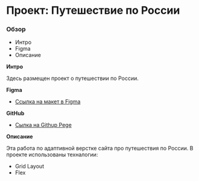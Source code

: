 # Проект: Путешествие по России

### Обзор
* Интро
* Figma
* Описание

**Интро**

Здесь размещен проект о путешествии по России.

**Figma**

* [Ссылка на макет в Figma](https://www.figma.com/file/5S2WSbEFL6awjVWJ0NWL8Q/Sprint-3_-Russia-_-desktop-mobile?node-id=28503%3A0)

**GitHub**

* [Сылка на Githup Pege](https://scarend.github.io/russian-travel/)

**Описание**

Эта работа по адаптивной верстке сайта про путешествия по России.
В проекте использованы техналогии: 
  * Grid Layout
  * Flex
